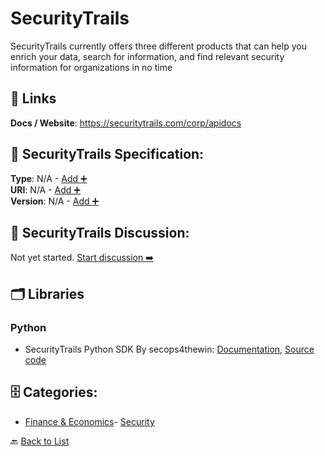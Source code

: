 # SecurityTrails

SecurityTrails currently offers three different products that can help you enrich your data, search for information, and find relevant security information for organizations in no time

##  🔗 Links
**Docs / Website**: https://securitytrails.com/corp/apidocs

## 🧬 SecurityTrails Specification:
**Type**: N/A - [Add ➕](https://github.com/apis-list/apis-list/edit/main/apis.yaml#L17339)  
**URI**: N/A - [Add ➕](https://github.com/apis-list/apis-list/edit/main/apis.yaml#L17339)  
**Version**: N/A - [Add ➕](https://github.com/apis-list/apis-list/edit/main/apis.yaml#L17339)

## 💬 SecurityTrails Discussion:
Not yet started. [Start discussion ➡️](https://github.com/apis-list/apis-list/discussions/new)

## 🗂️ Libraries
### Python
- SecurityTrails Python SDK By secops4thewin: [Documentation](https://github.com/secops4thewin/securitytrails-python/blob/master/README.md), [Source code](https://github.com/secops4thewin/securitytrails-python)


## 🗄️ Categories:
- [Finance & Economics](https://github.com/apis-list/apis-list#finance--economics-)- [Security](https://github.com/apis-list/apis-list#security-)

🔙  [Back to List](https://github.com/apis-list/apis-list)
